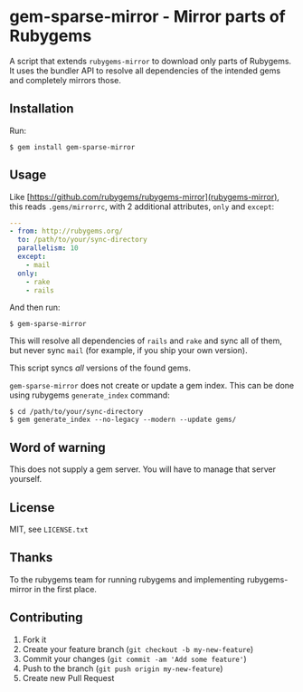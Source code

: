 # gem-sparse-mirror - Mirror parts of Rubygems

A script that extends `rubygems-mirror` to download only parts of Rubygems. It uses the bundler API to resolve all dependencies of the intended gems and completely mirrors those.

## Installation

Run:

    $ gem install gem-sparse-mirror

## Usage

Like [https://github.com/rubygems/rubygems-mirror](rubygems-mirror), this reads `.gems/mirrorrc`, with 2 additional attributes, `only` and `except`:

```yaml
---
- from: http://rubygems.org/
  to: /path/to/your/sync-directory
  parallelism: 10
  except:
    - mail
  only:
    - rake
    - rails
```

And then run:

```
$ gem-sparse-mirror
```

This will resolve all dependencies of `rails` and `rake` and sync all of them, but never sync `mail` (for example, if you ship your own version).

This script syncs _all_ versions of the found gems.

`gem-sparse-mirror` does not create or update a gem index. This can be done using rubygems `generate_index` command:

```
$ cd /path/to/your/sync-directory
$ gem generate_index --no-legacy --modern --update gems/
```

## Word of warning

This does not supply a gem server. You will have to manage that server yourself.

## License

MIT, see `LICENSE.txt`

## Thanks

To the rubygems team for running rubygems and implementing rubygems-mirror in the first place.

## Contributing

1. Fork it
2. Create your feature branch (`git checkout -b my-new-feature`)
3. Commit your changes (`git commit -am 'Add some feature'`)
4. Push to the branch (`git push origin my-new-feature`)
5. Create new Pull Request
